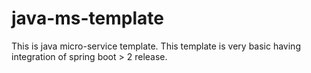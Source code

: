 # java-ms-template
This is java micro-service template. This template is very basic having integration of spring boot > 2 release.


